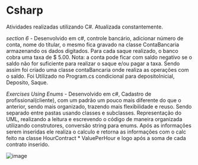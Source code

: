 # Csharp
Atividades realizadas utilizando C#.
Atualizada constantemente.

*section 6* - Desenvolvido em c#, controle bancário, adicionar número de conta, nome do títular, o mesmo fica gravado na classe ContaBancaria armazenando os dados digitados. 
Para cada saque realizado, o banco cobra uma taxa de $ 5.00. Nota: a conta pode ficar com saldo negativo se o saldo não for suficiente para realizar o saque e/ou pagar a taxa. Sendo assim foi criado uma classe contaBancaria onde realiza as operações com o saldo. Foi Utilizado no Program.cs condicional para depositoInicial, Deposito, Saque.

*Exercises Using Enums* - Desenvolvido em c#, Cadastro de profissional(cliente), com um padrão um pouco mais diferente do que o anterior, sendo mais organizado, trazendo mais flexibilidade e reuso. Sendo separado entre pastas usando classes e subclasses. Representação do UML, realizando a leitura e escrevendo o código de maneira organizada utilizando construtores, conversão string para enums. Após as informações serem inseridas ele realiza o calculo e retorna as informações com o calc feito na classe HourContract * ValuePerHour e logo após a soma de cada contrato inserido.

![image](https://user-images.githubusercontent.com/67661998/131185214-d8dcf24d-16ba-402c-a16a-9c834e365392.png)


